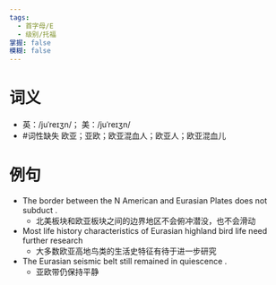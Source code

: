 ```yaml
---
tags:
  - 首字母/E
  - 级别/托福
掌握: false
模糊: false
---
```

# 词义
- 英：/juˈreɪʒn/； 美：/juˈreɪʒn/
- #词性缺失 欧亚；亚欧；欧亚混血人；欧亚人；欧亚混血儿
# 例句
- The border between the N American and Eurasian Plates does not subduct .
	- 北美板块和欧亚板块之间的边界地区不会俯冲潜没，也不会滑动
- Most life history characteristics of Eurasian highland bird life need further research
	- 大多数欧亚高地鸟类的生活史特征有待于进一步研究
- The Eurasian seismic belt still remained in quiescence .
	- 亚欧带仍保持平静
